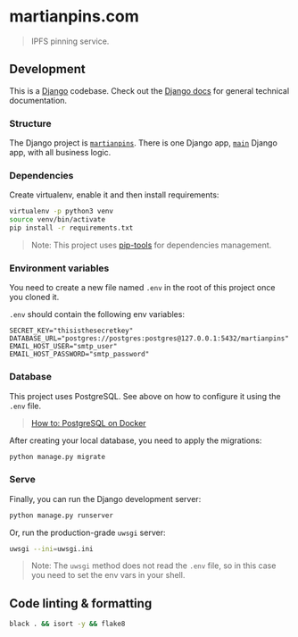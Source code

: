 # martianpins.com

> IPFS pinning service.

## Development

This is a [Django](https://www.djangoproject.com/) codebase. Check out the 
[Django docs](https://docs.djangoproject.com/) for general technical documentation.

### Structure

The Django project is [`martianpins`](/martianpins). There is one Django app,
[`main`](/main) Django app, with all business logic.

### Dependencies

Create virtualenv, enable it and then install requirements:
```sh
virtualenv -p python3 venv
source venv/bin/activate
pip install -r requirements.txt
```

> Note: This project uses [pip-tools](https://github.com/jazzband/pip-tools) for dependencies management.

### Environment variables

You need to create a new file named `.env` in the root of this project once you cloned it.

`.env` should contain the following env variables:
```
SECRET_KEY="thisisthesecretkey"
DATABASE_URL="postgres://postgres:postgres@127.0.0.1:5432/martianpins"
EMAIL_HOST_USER="smtp_user"
EMAIL_HOST_PASSWORD="smtp_password"
```

### Database

This project uses PostgreSQL. See above on how to configure it using the `.env` file.

> [How to: PostgreSQL on Docker](https://hackernoon.com/dont-install-postgres-docker-pull-postgres-bee20e200198)

After creating your local database, you need to apply the migrations:
```sh
python manage.py migrate
```

### Serve

Finally, you can run the Django development server:
```sh
python manage.py runserver
```

Or, run the production-grade `uwsgi` server:
```sh
uwsgi --ini=uwsgi.ini
```

> Note: The `uwsgi` method does not read the `.env` file, so in this case you need to set the env vars in your shell.

## Code linting & formatting

```sh
black . && isort -y && flake8
```

